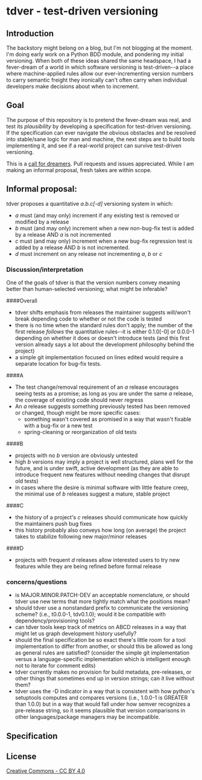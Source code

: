 tdver - test-driven versioning
=====

## Introduction
The backstory might belong on a blog, but I'm not blogging at the moment.
I'm doing early work on a Python BDD module, and pondering my initial
versioning. When both of these ideas shared the same headspace, I had a
fever-dream of a world in which software versioning is test-driven--a place
where machine-applied rules allow our ever-incrementing version numbers to carry
semantic freight they ironically can't often carry when individual developers
make decisions about when to increment.

## Goal
The purpose of this repository is to pretend the fever-dream was real, and
test its _plausibility_ by developing a specification for test-driven
versioning. If the specification can ever navigate the obvious obstacles and be
resolved into stable/sane logic for man and machine, the next steps are to build
tools implementing it, and see if a real-world project can survive test-driven
versioning.

This is a [call for dreamers][a]. Pull requests and issues appreciated. While I
am making an informal proposal, fresh takes are within scope.

## Informal proposal:
tdver proposes a quantitative *a.b.c[-d]* versioning system in which:
- *a* must (and may only) increment if any existing test is removed or modified
by a release
- *b* must (and may only) increment when a new non-bug-fix test is added by a
release AND *a* is not incremented
- *c* must (and may only) increment when a new bug-fix regression test is added
by a release AND *b* is not incremented.
- *d* must increment on any release not incrementing *a*, *b* or *c*


### Discussion/interpretation
One of the goals of tdver is that the version numbers convey meaning better than
human-selected versioning; what might be inferable?

####Overall
- tdver shifts emphasis from releases the maintainer suggests will/won't
break depending code to whether or not the code is tested
- there is no time when the standard rules don't apply; the number of the first
release _follows_ the quantitative rules--it is either 0.1.0[-0] or 0.0.0-1
depending on whether it does or doesn't introduce tests (and this first version
already says a lot about the development philosophy behind the project)
- a simple git implementation focused on lines edited would require a separate
location for bug-fix tests.

####A
- The test change/removal requirement of an *a* release encourages seeing tests
as a promise; as long as you are under the same *a* release, the coverage of
existing code should never regress
- An *a* release suggests something previously tested has been removed or
changed, though might be more specific cases:
	- something wasn't covered as promised in a way that wasn't fixable with a
	bug-fix or a new test
	- spring-cleaning or reorganization of old tests

####B
- projects with no *b* version are obviously untested
- high *b* versions may imply a project is well structured, plans well
for the future, and is under swift, active development (as they are able to
introduce frequent new features without needing changes that disrupt old tests)
- in cases where the desire is minimal software with little feature creep, the
minimal use of *b* releases suggest a mature, stable project

####C
- the history of a project's *c* releases should communicate how quickly the
maintainers push bug fixes
- this history probably also conveys how long (on average) the project takes to
stabilize following new major/minor releases

####D
- projects with frequent *d* releases allow interested users to try new features
while they are being refined before formal release

### concerns/questions
- is MAJOR.MINOR.PATCH-DEV an acceptable nomenclature, or should tdver use new
terms that more tightly match what the positions mean?
- should tdver use a nonstandard prefix to communicate the versioning scheme?
(i.e., t0.0.0-1, tdv0.1.0); would it be compatible with dependency/provisioning
tools?
- can tdver tools keep track of metrics on ABCD releases in a way
that might let us graph development history usefully?
- should the final specification be so exact there's little room for a tool
implementation to differ from another, or should this be allowed as long as
general rules are satisfied? (consider the simple git implementation versus a
language-specific implementation which is intelligent enough not to iterate
for comment edits)
- tdver currently makes no provision for build metadata, pre-releases, or other
things that sometimes end up in version strings; can it live without them?
- tdver uses the -D indicator in a way that is consistent with how python's
setuptools computes and compares versions (i.e., 1.0.0-1 is GREATER than 1.0.0)
but in a way that would fall under how semver recognizes a pre-release string,
so it seems plausible that version comparisons in other languages/package
managers may be incompatible.

## Specification

## License
[Creative Commons - CC BY 4.0](http://creativecommons.org/licenses/by/4.0/)

[a]: http://en.wikisource.org/wiki/Ode_(O%27Shaughnessy) "Ode, by O'Shaughnessy"

